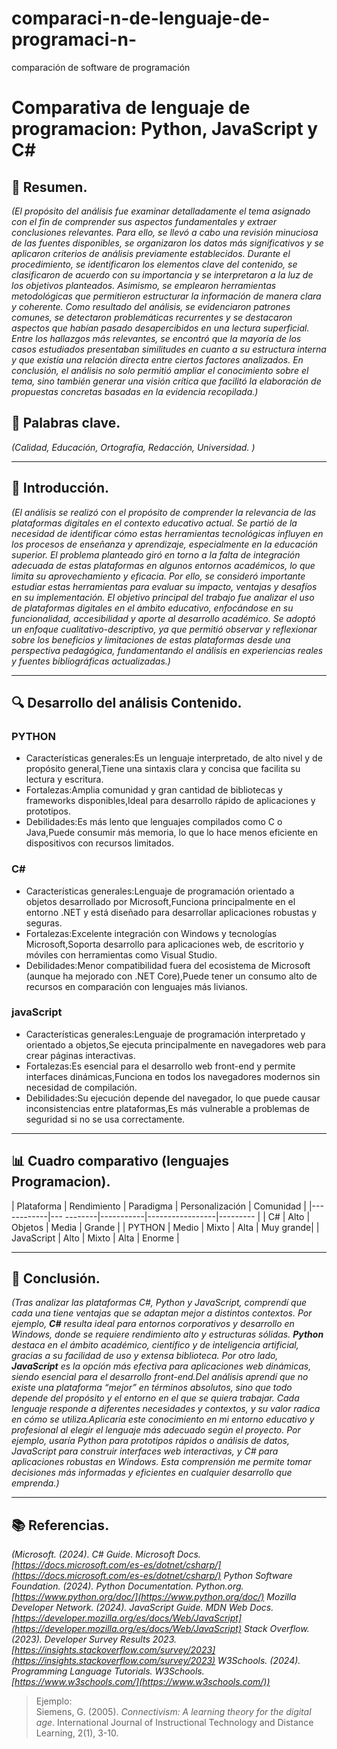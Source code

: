 # comparaci-n-de-lenguaje-de-programaci-n-
comparación de software de programación 
# Comparativa de lenguaje de programacion: Python, JavaScript y C#

## 📝 Resumen.
*(El propósito del análisis fue examinar detalladamente el tema asignado con el fin de comprender sus aspectos fundamentales y extraer conclusiones relevantes. Para ello, se llevó a cabo una revisión minuciosa de las fuentes disponibles, se organizaron los datos más significativos y se aplicaron criterios de análisis previamente establecidos. Durante el procedimiento, se identificaron los elementos clave del contenido, se clasificaron de acuerdo con su importancia y se interpretaron a la luz de los objetivos planteados. Asimismo, se emplearon herramientas metodológicas que permitieron estructurar la información de manera clara y coherente. Como resultado del análisis, se evidenciaron patrones comunes, se detectaron problemáticas recurrentes y se destacaron aspectos que habían pasado desapercibidos en una lectura superficial. Entre los hallazgos más relevantes, se encontró que la mayoría de los casos estudiados presentaban similitudes en cuanto a su estructura interna y que existía una relación directa entre ciertos factores analizados. En conclusión, el análisis no solo permitió ampliar el conocimiento sobre el tema, sino también generar una visión crítica que facilitó la elaboración de propuestas concretas basadas en la evidencia recopilada.)*

## 🔑 Palabras clave.
*(Calidad, Educación, Ortografía, Redacción, Universidad. )*

---

## 🎯 Introducción.
*(El análisis se realizó con el propósito de comprender la relevancia de las plataformas digitales en el contexto educativo actual. Se partió de la necesidad de identificar cómo estas herramientas tecnológicas influyen en los procesos de enseñanza y aprendizaje, especialmente en la educación superior. El problema planteado giró en torno a la falta de integración adecuada de estas plataformas en algunos entornos académicos, lo que limita su aprovechamiento y eficacia. Por ello, se consideró importante estudiar estas herramientas para evaluar su impacto, ventajas y desafíos en su implementación. El objetivo principal del trabajo fue analizar el uso de plataformas digitales en el ámbito educativo, enfocándose en su funcionalidad, accesibilidad y aporte al desarrollo académico. Se adoptó un enfoque cualitativo-descriptivo, ya que permitió observar y reflexionar sobre los beneficios y limitaciones de estas plataformas desde una perspectiva pedagógica, fundamentando el análisis en experiencias reales y fuentes bibliográficas actualizadas.)*

---

## 🔍 Desarrollo del análisis Contenido.

### PYTHON
- Características generales:Es un lenguaje interpretado, de alto nivel y de propósito general,Tiene una sintaxis clara y concisa que facilita su lectura y escritura.
- Fortalezas:Amplia comunidad y gran cantidad de bibliotecas y frameworks disponibles,Ideal para desarrollo rápido de aplicaciones y prototipos.
- Debilidades:Es más lento que lenguajes compilados como C o Java,Puede consumir más memoria, lo que lo hace menos eficiente en dispositivos con recursos limitados.

### C#
- Características generales:Lenguaje de programación orientado a objetos desarrollado por Microsoft,Funciona principalmente en el entorno .NET y está diseñado para desarrollar aplicaciones robustas y seguras.
- Fortalezas:Excelente integración con Windows y tecnologías Microsoft,Soporta desarrollo para aplicaciones web, de escritorio y móviles con herramientas como Visual Studio.
- Debilidades:Menor compatibilidad fuera del ecosistema de Microsoft (aunque ha mejorado con .NET Core),Puede tener un consumo alto de recursos en comparación con lenguajes más livianos.

### javaScript
- Características generales:Lenguaje de programación interpretado y orientado a objetos,Se ejecuta principalmente en navegadores web para crear páginas interactivas.
- Fortalezas:Es esencial para el desarrollo web front-end y permite interfaces dinámicas,Funciona en todos los navegadores modernos sin necesidad de compilación.
- Debilidades:Su ejecución depende del navegador, lo que puede causar inconsistencias entre plataformas,Es más vulnerable a problemas de seguridad si no se usa correctamente.

---

## 📊 Cuadro comparativo (lenguajes Programacion).

| Plataforma | Rendimiento | Paradigma | Personalización | Comunidad |
|------------|---  --------|-----------|-----------------|---------  |
| C#         |     Alto    |  Objetos  |     Media       |  Grande   |
| PYTHON     |     Medio   |  Mixto    |     Alta        | Muy grande|
| JavaScript |     Alto    |  Mixto    |     Alta        |  Enorme   |

---

## 🧠 Conclusión.
*(Tras analizar las plataformas C#, Python y JavaScript, comprendí que cada una tiene ventajas que se adaptan mejor a distintos contextos. Por ejemplo, **C#** resulta ideal para entornos corporativos y desarrollo en Windows, donde se requiere rendimiento alto y estructuras sólidas. **Python** destaca en el ámbito académico, científico y de inteligencia artificial, gracias a su facilidad de uso y extensa biblioteca. Por otro lado, **JavaScript** es la opción más efectiva para aplicaciones web dinámicas, siendo esencial para el desarrollo front-end.Del análisis aprendí que no existe una plataforma “mejor” en términos absolutos, sino que todo depende del propósito y el entorno en el que se quiera trabajar. Cada lenguaje responde a diferentes necesidades y contextos, y su valor radica en cómo se utiliza.Aplicaría este conocimiento en mi entorno educativo y profesional al elegir el lenguaje más adecuado según el proyecto. Por ejemplo, usaría Python para prototipos rápidos o análisis de datos, JavaScript para construir interfaces web interactivas, y C# para aplicaciones robustas en Windows. Esta comprensión me permite tomar decisiones más informadas y eficientes en cualquier desarrollo que emprenda.)*

---

## 📚 Referencias.
*(Microsoft. (2024). *C# Guide*. Microsoft Docs. [https://docs.microsoft.com/es-es/dotnet/csharp/](https://docs.microsoft.com/es-es/dotnet/csharp/)
Python Software Foundation. (2024). *Python Documentation*. Python.org. [https://www.python.org/doc/](https://www.python.org/doc/)
Mozilla Developer Network. (2024). *JavaScript Guide*. MDN Web Docs. [https://developer.mozilla.org/es/docs/Web/JavaScript](https://developer.mozilla.org/es/docs/Web/JavaScript)
Stack Overflow. (2023). *Developer Survey Results 2023*. [https://insights.stackoverflow.com/survey/2023](https://insights.stackoverflow.com/survey/2023)
W3Schools. (2024). *Programming Language Tutorials*. W3Schools. [https://www.w3schools.com/](https://www.w3schools.com/))*

> Ejemplo:  
> Siemens, G. (2005). *Connectivism: A learning theory for the digital age*. International Journal of Instructional Technology and Distance Learning, 2(1), 3-10.
